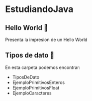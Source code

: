 # EstudiandoJava

<h2>Hello World 📂</h2>
Presenta la impresion de un Hello World

<h2>Tipos de dato 📂</h2>


En esta carpeta podemos encontrar:
- TiposDeDato
- EjemploPrimitivosEnteros
-  EjemploPrimitivosFloat
-   EjemploCaracteres
